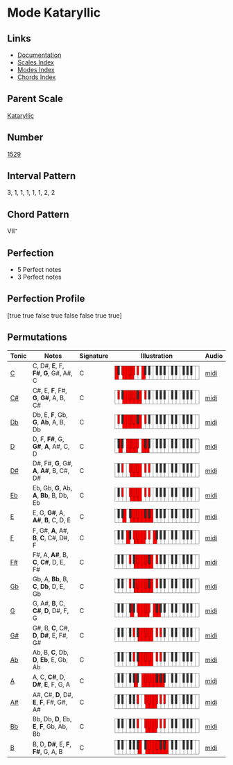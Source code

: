 # Mode Kataryllic

## Links

- [Documentation](README.md)
- [Scales Index](Scales.md)
- [Modes Index](Modes.md)
- [Chords Index](Chords.md)

## Parent Scale

[Kataryllic](ScaleKataryllic.md)

## Number

[1529](https://ianring.com/musictheory/scales/1529)

## Interval Pattern

3, 1, 1, 1, 1, 1, 2, 2

## Chord Pattern

VII⁺

## Perfection

- 5 Perfect notes
- 3 Perfect notes

## Perfection Profile

[true true false true false false true true]

## Permutations

| Tonic | Notes | Signature | Illustration | Audio |
|-------|-------|-----------|--------------|-------|
| [C](ModeCNaturalKataryllic.md) | C, D#, **E**, F, **F#**, **G**, G#, A#, C | C | ![CNaturalKataryllic](ModeCNaturalKataryllic.png) | [midi](https://github.com/edipermadi/music/blob/main/docs/ModeCNaturalKataryllic.mid?raw=true) |
| [C#](ModeCSharpKataryllic.md) | C#, E, **F**, F#, **G**, **G#**, A, B, C# | C | ![CSharpKataryllic](ModeCSharpKataryllic.png) | [midi](https://github.com/edipermadi/music/blob/main/docs/ModeCSharpKataryllic.mid?raw=true) |
| [Db](ModeDFlatKataryllic.md) | Db, E, **F**, Gb, **G**, **Ab**, A, B, Db | C | ![DFlatKataryllic](ModeDFlatKataryllic.png) | [midi](https://github.com/edipermadi/music/blob/main/docs/ModeDFlatKataryllic.mid?raw=true) |
| [D](ModeDNaturalKataryllic.md) | D, F, **F#**, G, **G#**, **A**, A#, C, D | C | ![DNaturalKataryllic](ModeDNaturalKataryllic.png) | [midi](https://github.com/edipermadi/music/blob/main/docs/ModeDNaturalKataryllic.mid?raw=true) |
| [D#](ModeDSharpKataryllic.md) | D#, F#, **G**, G#, **A**, **A#**, B, C#, D# | C | ![DSharpKataryllic](ModeDSharpKataryllic.png) | [midi](https://github.com/edipermadi/music/blob/main/docs/ModeDSharpKataryllic.mid?raw=true) |
| [Eb](ModeEFlatKataryllic.md) | Eb, Gb, **G**, Ab, **A**, **Bb**, B, Db, Eb | C | ![EFlatKataryllic](ModeEFlatKataryllic.png) | [midi](https://github.com/edipermadi/music/blob/main/docs/ModeEFlatKataryllic.mid?raw=true) |
| [E](ModeENaturalKataryllic.md) | E, G, **G#**, A, **A#**, **B**, C, D, E | C | ![ENaturalKataryllic](ModeENaturalKataryllic.png) | [midi](https://github.com/edipermadi/music/blob/main/docs/ModeENaturalKataryllic.mid?raw=true) |
| [F](ModeFNaturalKataryllic.md) | F, G#, **A**, A#, **B**, **C**, C#, D#, F | C | ![FNaturalKataryllic](ModeFNaturalKataryllic.png) | [midi](https://github.com/edipermadi/music/blob/main/docs/ModeFNaturalKataryllic.mid?raw=true) |
| [F#](ModeFSharpKataryllic.md) | F#, A, **A#**, B, **C**, **C#**, D, E, F# | C | ![FSharpKataryllic](ModeFSharpKataryllic.png) | [midi](https://github.com/edipermadi/music/blob/main/docs/ModeFSharpKataryllic.mid?raw=true) |
| [Gb](ModeGFlatKataryllic.md) | Gb, A, **Bb**, B, **C**, **Db**, D, E, Gb | C | ![GFlatKataryllic](ModeGFlatKataryllic.png) | [midi](https://github.com/edipermadi/music/blob/main/docs/ModeGFlatKataryllic.mid?raw=true) |
| [G](ModeGNaturalKataryllic.md) | G, A#, **B**, C, **C#**, **D**, D#, F, G | C | ![GNaturalKataryllic](ModeGNaturalKataryllic.png) | [midi](https://github.com/edipermadi/music/blob/main/docs/ModeGNaturalKataryllic.mid?raw=true) |
| [G#](ModeGSharpKataryllic.md) | G#, B, **C**, C#, **D**, **D#**, E, F#, G# | C | ![GSharpKataryllic](ModeGSharpKataryllic.png) | [midi](https://github.com/edipermadi/music/blob/main/docs/ModeGSharpKataryllic.mid?raw=true) |
| [Ab](ModeAFlatKataryllic.md) | Ab, B, **C**, Db, **D**, **Eb**, E, Gb, Ab | C | ![AFlatKataryllic](ModeAFlatKataryllic.png) | [midi](https://github.com/edipermadi/music/blob/main/docs/ModeAFlatKataryllic.mid?raw=true) |
| [A](ModeANaturalKataryllic.md) | A, C, **C#**, D, **D#**, **E**, F, G, A | C | ![ANaturalKataryllic](ModeANaturalKataryllic.png) | [midi](https://github.com/edipermadi/music/blob/main/docs/ModeANaturalKataryllic.mid?raw=true) |
| [A#](ModeASharpKataryllic.md) | A#, C#, **D**, D#, **E**, **F**, F#, G#, A# | C | ![ASharpKataryllic](ModeASharpKataryllic.png) | [midi](https://github.com/edipermadi/music/blob/main/docs/ModeASharpKataryllic.mid?raw=true) |
| [Bb](ModeBFlatKataryllic.md) | Bb, Db, **D**, Eb, **E**, **F**, Gb, Ab, Bb | C | ![BFlatKataryllic](ModeBFlatKataryllic.png) | [midi](https://github.com/edipermadi/music/blob/main/docs/ModeBFlatKataryllic.mid?raw=true) |
| [B](ModeBNaturalKataryllic.md) | B, D, **D#**, E, **F**, **F#**, G, A, B | C | ![BNaturalKataryllic](ModeBNaturalKataryllic.png) | [midi](https://github.com/edipermadi/music/blob/main/docs/ModeBNaturalKataryllic.mid?raw=true) |
